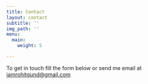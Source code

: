 ```yaml
---
title: Contact
layout: contact
subtitle: ''
img_path: ''
menu:
  main:
    weight: 5

---
```

To get in touch fill the form below or send me email at iamrohitgund@gmail.com

